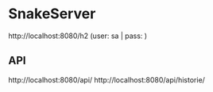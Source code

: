 # SnakeServer

http://localhost:8080/h2 (user: sa | pass: <none>)

## API

http://localhost:8080/api/
http://localhost:8080/api/historie/
